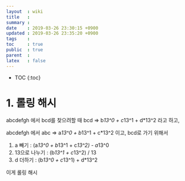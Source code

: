 ```yaml
---
layout  : wiki
title   : 
summary : 
date    : 2019-03-26 23:30:15 +0900
updated : 2019-03-26 23:35:20 +0900
tags    : 
toc     : true
public  : true
parent  : 
latex   : false
---
```

* TOC
{:toc}

# 1. 롤링 해시

abcdefgh 에서 bcd를 찾으려할 때
bcd => b*13^0 + c*13^1 + d*13^2 라고 하고,

abcdefgh 에서 abc => a*13^0 + b*13^1 + c*13^2 이고,
bcd로 가기 위해서
1. a 빼기 : (a*13^0 + b*13^1 + c*13^2) - a*13^0
2. 13으로 나누기 : (b*13^1 + c*13^2) / 13
3. d 더하기 : (b*13^0 + c*13^1) + d*13^2

이게 롤링 해시
